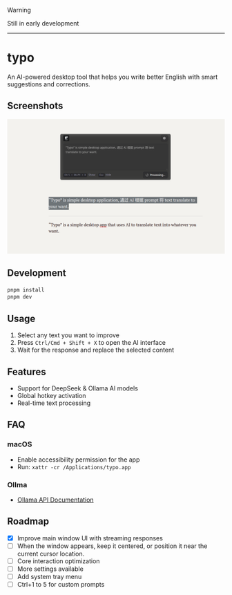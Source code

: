 > [!WARNING]
> Still in early development

---

# typo

An AI-powered desktop tool that helps you write better English with smart suggestions and corrections.

## Screenshots

![screenshot](./shots/screen.png)

## Development

```bash
pnpm install
pnpm dev
```

## Usage

1. Select any text you want to improve
2. Press `Ctrl/Cmd + Shift + X` to open the AI interface
3. Wait for the response and replace the selected content

## Features

- Support for DeepSeek & Ollama AI models
- Global hotkey activation
- Real-time text processing

## FAQ

### macOS

- Enable accessibility permission for the app
- Run: `xattr -cr /Applications/typo.app`

### Ollma

- [Ollama API Documentation](https://github.com/ollama/ollama/blob/main/docs/api.md)

## Roadmap

- [x] Improve main window UI with streaming responses
- [ ] When the window appears, keep it centered, or position it near the current cursor location.
- [ ] Core interaction optimization
- [ ] More settings available
- [ ] Add system tray menu
- [ ] Ctrl+1 to 5 for custom prompts
